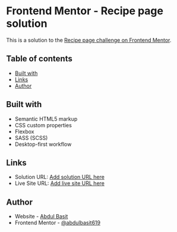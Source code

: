 # Frontend Mentor - Recipe page solution

This is a solution to the [Recipe page challenge on Frontend Mentor](https://www.frontendmentor.io/challenges/recipe-page-KiTsR8QQKm).

## Table of contents

- [Built with](#built-with)
- [Links](#links)
- [Author](#author)

## Built with

- Semantic HTML5 markup
- CSS custom properties
- Flexbox
- SASS (SCSS)
- Desktop-first workflow

## Links

- Solution URL: [Add solution URL here](https://your-solution-url.com)
- Live Site URL: [Add live site URL here](https://recipe-page-practice-ab.netlify.app/)

## Author

- Website - [Abdul Basit](https://abdulbasit-wd.netlify.app/)
- Frontend Mentor - [@abdulbasit619](https://www.frontendmentor.io/profile/abdulbasit619)
